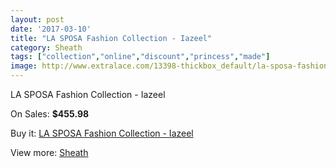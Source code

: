 ```yaml
---
layout: post
date: '2017-03-10'
title: "LA SPOSA Fashion Collection - Iazeel"
category: Sheath
tags: ["collection","online","discount","princess","made"]
image: http://www.extralace.com/13398-thickbox_default/la-sposa-fashion-collection-iazeel.jpg
---
```

LA SPOSA Fashion Collection - Iazeel

On Sales: **$455.98**
<a href="https://www.extralace.com/sheath/6325-la-sposa-fashion-collection-iazeel.html"><amp-img layout="responsive" width="600" height="600" src="//www.extralace.com/13398-thickbox_default/la-sposa-fashion-collection-iazeel.jpg" alt="LA SPOSA Fashion Collection - Iazeel 0" /></a>

Buy it: [LA SPOSA Fashion Collection - Iazeel](https://www.extralace.com/sheath/6325-la-sposa-fashion-collection-iazeel.html "LA SPOSA Fashion Collection - Iazeel")

View more: [Sheath](https://www.extralace.com/7-sheath "Sheath")
